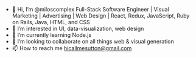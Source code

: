 - 👋 Hi, I’m @miloscomplex Full-Stack Software Engineer | Visual Marketing | Advertising | Web Design | React, Redux, JavaScript, Ruby on Rails, Java, HTML, and CSS
- 👀 I’m interested in UI, data-visualization, web design 
- 🌱 I’m currently learning Node.js
- 💞️ I’m looking to collaborate on all things web & visual generation 
- 📫 How to reach me hicallmesutton@gmail.com

<!---
miloscomplex/miloscomplex is a ✨ special ✨ repository because its `README.md` (this file) appears on your GitHub profile.
You can click the Preview link to take a look at your changes.
--->
